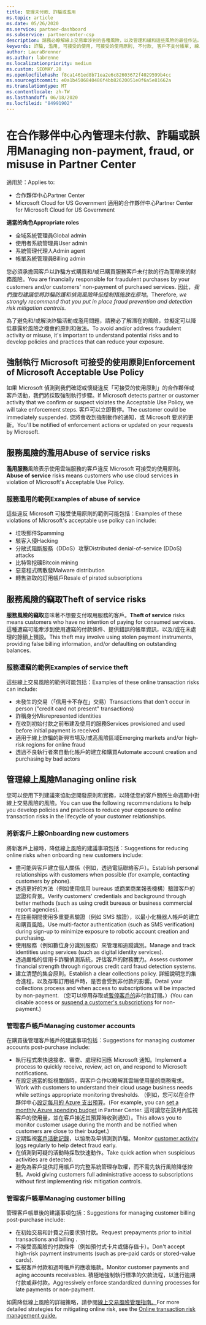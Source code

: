 ```yaml
---
title: 管理未付款、詐騙或濫用
ms.topic: article
ms.date: 05/26/2020
ms.service: partner-dashboard
ms.subservice: partnercenter-csp
description: 請務必瞭解線上交易牽涉到的各種風險，以及管理和緩和這些風險的最佳作法。
keywords: 詐騙, 濫用, 可接受的使用, 可接受的使用原則, 不付款, 客戶不支付帳單, 線上風險, 竊取服務, 濫用服務, 暫停訂閱,
author: LauraBrenner
ms.author: labrenne
ms.localizationpriority: medium
ms.custom: SEOMAY.20
ms.openlocfilehash: f8ca1461ed8b71ea2e6c82603672f4029599b4cc
ms.sourcegitcommit: e0a1b4506840486f4bb82620051e0f6a5e81662a
ms.translationtype: MT
ms.contentlocale: zh-TW
ms.lasthandoff: 06/18/2020
ms.locfileid: "84991902"
---
```

# <a name="managing-non-payment-fraud-or-misuse-in-partner-center"></a><span data-ttu-id="54571-104">在合作夥伴中心內管理未付款、詐騙或誤用</span><span class="sxs-lookup"><span data-stu-id="54571-104">Managing non-payment, fraud, or misuse in Partner Center</span></span>

<span data-ttu-id="54571-105">適用於：</span><span class="sxs-lookup"><span data-stu-id="54571-105">Applies to:</span></span>

- <span data-ttu-id="54571-106">合作夥伴中心</span><span class="sxs-lookup"><span data-stu-id="54571-106">Partner Center</span></span>
- <span data-ttu-id="54571-107">Microsoft Cloud for US Government 適用的合作夥伴中心</span><span class="sxs-lookup"><span data-stu-id="54571-107">Partner Center for Microsoft Cloud for US Government</span></span>

<span data-ttu-id="54571-108">**適當的角色**</span><span class="sxs-lookup"><span data-stu-id="54571-108">**Appropriate roles**</span></span>
- <span data-ttu-id="54571-109">全域系統管理員</span><span class="sxs-lookup"><span data-stu-id="54571-109">Global admin</span></span>
- <span data-ttu-id="54571-110">使用者系統管理員</span><span class="sxs-lookup"><span data-stu-id="54571-110">User admin</span></span>
- <span data-ttu-id="54571-111">系統管理代理人</span><span class="sxs-lookup"><span data-stu-id="54571-111">Admin agent</span></span>
- <span data-ttu-id="54571-112">帳單系統管理員</span><span class="sxs-lookup"><span data-stu-id="54571-112">Billing admin</span></span>

<span data-ttu-id="54571-113">您必須承擔因客戶以詐騙方式購買和/或已購買服務客戶未付款的行為而帶來的財務風險。</span><span class="sxs-lookup"><span data-stu-id="54571-113">You are financially responsible for fraudulent purchases by your customers and/or customers' non-payment of purchased services.</span></span> <span data-ttu-id="54571-114">因此，*我們強烈建議您將詐騙防護和偵測風險降低控制措施放在原地*。</span><span class="sxs-lookup"><span data-stu-id="54571-114">Therefore, *we strongly recommend that you put in place fraud prevention and detection risk mitigation controls*.</span></span>

<span data-ttu-id="54571-115">為了避免和/或解決詐騙活動或濫用問題，請務必了解潛在的風險，並擬定可以降低暴露於風險之機會的原則和做法。</span><span class="sxs-lookup"><span data-stu-id="54571-115">To avoid and/or address fraudulent activity or misuse, it's important to understand potential risks and to develop policies and practices that can reduce your exposure.</span></span>

## <a name="enforcement-of-microsoft-acceptable-use-policy"></a><span data-ttu-id="54571-116">強制執行 Microsoft 可接受的使用原則</span><span class="sxs-lookup"><span data-stu-id="54571-116">Enforcement of Microsoft Acceptable Use Policy</span></span>

<span data-ttu-id="54571-117">如果 Microsoft 偵測到我們確認或懷疑違反「可接受的使用原則」的合作夥伴或客戶活動，我們將採取強制執行步驟。</span><span class="sxs-lookup"><span data-stu-id="54571-117">If Microsoft detects partner or customer activity that we confirm or suspect violates the Acceptable Use Policy, we will take enforcement steps.</span></span> <span data-ttu-id="54571-118">客戶可以立即暫停。</span><span class="sxs-lookup"><span data-stu-id="54571-118">The customer could be immediately suspended.</span></span> <span data-ttu-id="54571-119">您將會收到強制動作的通知，或 Microsoft 要求的更新。</span><span class="sxs-lookup"><span data-stu-id="54571-119">You'll be notified of enforcement actions or updated on your requests by Microsoft.</span></span>

## <a name="abuse-of-service-risks"></a><span data-ttu-id="54571-120">服務風險的濫用</span><span class="sxs-lookup"><span data-stu-id="54571-120">Abuse of service risks</span></span>

<span data-ttu-id="54571-121">**濫用服務**風險表示使用雲端服務的客戶違反 Microsoft 可接受的使用原則。</span><span class="sxs-lookup"><span data-stu-id="54571-121">**Abuse of service** risks means customers who use cloud services in violation of Microsoft's Acceptable Use Policy.</span></span>

### <a name="examples-of-abuse-of-service"></a><span data-ttu-id="54571-122">服務濫用的範例</span><span class="sxs-lookup"><span data-stu-id="54571-122">Examples of abuse of service</span></span>

<span data-ttu-id="54571-123">這些違反 Microsoft 可接受使用原則的範例可能包括：</span><span class="sxs-lookup"><span data-stu-id="54571-123">Examples of these violations of Microsoft's acceptable use policy can include:</span></span>

- <span data-ttu-id="54571-124">垃圾郵件</span><span class="sxs-lookup"><span data-stu-id="54571-124">Spamming</span></span>
- <span data-ttu-id="54571-125">駭客入侵</span><span class="sxs-lookup"><span data-stu-id="54571-125">Hacking</span></span>
- <span data-ttu-id="54571-126">分散式阻斷服務（DDoS）攻擊</span><span class="sxs-lookup"><span data-stu-id="54571-126">Distributed denial-of-service (DDoS) attacks</span></span>
- <span data-ttu-id="54571-127">比特幣挖礦</span><span class="sxs-lookup"><span data-stu-id="54571-127">Bitcoin mining</span></span>
- <span data-ttu-id="54571-128">惡意程式碼散發</span><span class="sxs-lookup"><span data-stu-id="54571-128">Malware distribution</span></span>
- <span data-ttu-id="54571-129">轉售盜取的訂用帳戶</span><span class="sxs-lookup"><span data-stu-id="54571-129">Resale of pirated subscriptions</span></span>

## <a name="theft-of-service-risks"></a><span data-ttu-id="54571-130">服務風險的竊取</span><span class="sxs-lookup"><span data-stu-id="54571-130">Theft of service risks</span></span>

<span data-ttu-id="54571-131">**服務風險的竊取**意味著不想要支付取用服務的客戶。</span><span class="sxs-lookup"><span data-stu-id="54571-131">**Theft of service** risks means customers who have no intention of paying for consumed services.</span></span> <span data-ttu-id="54571-132">這種遭竊可能牽涉到使用遭竊的付款條件、提供錯誤的帳單資訊，以及/或在未處理的餘額上預設。</span><span class="sxs-lookup"><span data-stu-id="54571-132">This theft may involve using stolen payment instruments, providing false billing information, and/or defaulting on outstanding balances.</span></span>

### <a name="examples-of-service-theft"></a><span data-ttu-id="54571-133">服務遭竊的範例</span><span class="sxs-lookup"><span data-stu-id="54571-133">Examples of service theft</span></span>

<span data-ttu-id="54571-134">這些線上交易風險的範例可能包括：</span><span class="sxs-lookup"><span data-stu-id="54571-134">Examples of these online transaction risks can include:</span></span>

- <span data-ttu-id="54571-135">未發生的交易（「信用卡不存在」交易）</span><span class="sxs-lookup"><span data-stu-id="54571-135">Transactions that don't occur in person ("credit card not present" transactions)</span></span>
- <span data-ttu-id="54571-136">詐稱身分</span><span class="sxs-lookup"><span data-stu-id="54571-136">Misrepresented identities</span></span>
- <span data-ttu-id="54571-137">在收到初始付款之前布建及使用的服務</span><span class="sxs-lookup"><span data-stu-id="54571-137">Services provisioned and used before initial payment is received</span></span>
- <span data-ttu-id="54571-138">適用于線上詐騙的新興市場及/或高風險區域</span><span class="sxs-lookup"><span data-stu-id="54571-138">Emerging markets and/or high-risk regions for online fraud</span></span>
- <span data-ttu-id="54571-139">透過不良執行者來自動化帳戶的建立和購買</span><span class="sxs-lookup"><span data-stu-id="54571-139">Automate account creation and purchasing by bad actors</span></span>

## <a name="managing-online-risk"></a><span data-ttu-id="54571-140">管理線上風險</span><span class="sxs-lookup"><span data-stu-id="54571-140">Managing online risk</span></span>

<span data-ttu-id="54571-141">您可以使用下列建議來協助您開發原則和實務，以降低您的客戶關係生命週期中對線上交易風險的風險。</span><span class="sxs-lookup"><span data-stu-id="54571-141">You can use the following recommendations to help you develop policies and practices to reduce your exposure to online transaction risks in the lifecycle of your customer relationships.</span></span>

### <a name="onboarding-new-customers"></a><span data-ttu-id="54571-142">將新客戶上線</span><span class="sxs-lookup"><span data-stu-id="54571-142">Onboarding new customers</span></span>

<span data-ttu-id="54571-143">將新客戶上線時，降低線上風險的建議事項包括：</span><span class="sxs-lookup"><span data-stu-id="54571-143">Suggestions for reducing online risks when onboarding new customers include:</span></span>

- <span data-ttu-id="54571-144">盡可能與客戶建立個人關係（例如，透過電話聯絡客戶）。</span><span class="sxs-lookup"><span data-stu-id="54571-144">Establish personal relationships with customers when possible (for example, contacting customers by phone).</span></span>
- <span data-ttu-id="54571-145">透過更好的方法（例如使用信用 bureaus 或商業商業報表機構）驗證客戶的認證和背景。</span><span class="sxs-lookup"><span data-stu-id="54571-145">Verify customers' credentials and background through better methods (such as using credit bureaus or business commercial report agencies).</span></span>
- <span data-ttu-id="54571-146">在註冊期間使用多重要素驗證（例如 SMS 驗證），以最小化機器人帳戶的建立和購買風險。</span><span class="sxs-lookup"><span data-stu-id="54571-146">Use multi-factor authentication (such as SMS verification) during sign-up to minimize exposure to robotic account creation and purchasing.</span></span>
- <span data-ttu-id="54571-147">使用服務（例如數位身分識別服務）來管理和追蹤識別。</span><span class="sxs-lookup"><span data-stu-id="54571-147">Manage and track identities using services (such as digital identity services).</span></span>
- <span data-ttu-id="54571-148">透過嚴格的信用卡詐騙偵測系統，評估客戶的財務實力。</span><span class="sxs-lookup"><span data-stu-id="54571-148">Assess customer financial strength through rigorous credit card fraud detection systems.</span></span>
- <span data-ttu-id="54571-149">建立清楚的集合原則。</span><span class="sxs-lookup"><span data-stu-id="54571-149">Establish a clear collections policy.</span></span> <span data-ttu-id="54571-150">詳細說明您的集合進程，以及存取訂用帳戶時，是否會受到非付款的影響。</span><span class="sxs-lookup"><span data-stu-id="54571-150">Detail your collections process and when access to subscriptions will be impacted by non-payment.</span></span> <span data-ttu-id="54571-151">（您可以停用存取或[暫停客戶的](suspend-a-subscription.md)非付款訂閱。）</span><span class="sxs-lookup"><span data-stu-id="54571-151">(You can disable access or [suspend a customer's subscriptions](suspend-a-subscription.md) for non-payment.)</span></span>

### <a name="managing-customer-accounts"></a><span data-ttu-id="54571-152">管理客戶帳戶</span><span class="sxs-lookup"><span data-stu-id="54571-152">Managing customer accounts</span></span>

<span data-ttu-id="54571-153">在購買後管理客戶帳戶的建議事項包括：</span><span class="sxs-lookup"><span data-stu-id="54571-153">Suggestions for managing customer accounts post-purchase include:</span></span>

- <span data-ttu-id="54571-154">執行程式來快速接收、審查、處理和回應 Microsoft 通知。</span><span class="sxs-lookup"><span data-stu-id="54571-154">Implement a process to quickly receive, review, act on, and respond to Microsoft notifications.</span></span>
- <span data-ttu-id="54571-155">在設定適當的監視閾值時，與客戶合作以瞭解其雲端使用量的商務需求。</span><span class="sxs-lookup"><span data-stu-id="54571-155">Work with customers to understand their cloud usage business needs while settings appropriate monitoring thresholds.</span></span> <span data-ttu-id="54571-156">（例如，您可以在合作夥伴中心[設定每月的 Azure 支出預算](set-an-azure-spending-budget-for-your-customers.md)。</span><span class="sxs-lookup"><span data-stu-id="54571-156">(For example, you can [set a monthly Azure spending budget](set-an-azure-spending-budget-for-your-customers.md) in Partner Center.</span></span> <span data-ttu-id="54571-157">這可讓您在該月內監視客戶的使用量，並在客戶接近其預算時收到通知）。</span><span class="sxs-lookup"><span data-stu-id="54571-157">This allows you to monitor customer usage during the month and be notified when customers are close to their budget.)</span></span>
- <span data-ttu-id="54571-158">定期監視[客戶活動記錄](activity-logs.md)，以協助及早偵測到詐騙。</span><span class="sxs-lookup"><span data-stu-id="54571-158">Monitor [customer activity logs](activity-logs.md) regularly to help detect fraud early.</span></span>
- <span data-ttu-id="54571-159">在偵測到可疑的活動時採取快速動作。</span><span class="sxs-lookup"><span data-stu-id="54571-159">Take quick action when suspicious activities are detected.</span></span>
- <span data-ttu-id="54571-160">避免為客戶提供訂用帳戶的完整系統管理存取權，而不需先執行風險降低控制。</span><span class="sxs-lookup"><span data-stu-id="54571-160">Avoid giving customers full administrative access to subscriptions without first implementing risk mitigation controls.</span></span>

### <a name="managing-customer-billing"></a><span data-ttu-id="54571-161">管理客戶帳單</span><span class="sxs-lookup"><span data-stu-id="54571-161">Managing customer billing</span></span>

<span data-ttu-id="54571-162">管理客戶帳單後的建議事項包括：</span><span class="sxs-lookup"><span data-stu-id="54571-162">Suggestions for managing customer billing post-purchase include:</span></span>

- <span data-ttu-id="54571-163">在初始交易和計費之前要求預付款。</span><span class="sxs-lookup"><span data-stu-id="54571-163">Request prepayments prior to initial transactions and billing .</span></span>
- <span data-ttu-id="54571-164">不接受高風險的付款條件（例如預付式卡片或儲存值卡）。</span><span class="sxs-lookup"><span data-stu-id="54571-164">Don't accept high-risk payment instruments (such as pre-paid cards or stored-value cards).</span></span>
- <span data-ttu-id="54571-165">監視客戶付款和過時帳戶的應收帳款。</span><span class="sxs-lookup"><span data-stu-id="54571-165">Monitor customer payments and aging accounts receivables.</span></span> <span data-ttu-id="54571-166">積極地強制執行標準的欠款流程，以進行逾期付款或非付款。</span><span class="sxs-lookup"><span data-stu-id="54571-166">Aggressively enforce standardized dunning processes for late payments or non-payment.</span></span>

<span data-ttu-id="54571-167">如需降低線上風險的詳細策略，請參閱[線上交易風險管理指南。](https://assets.windowsphone.com/7d885238-e13b-4f10-a682-3d5adacd2859/CSP-PartnerRiskGuide-APSFinal_InvariantCulture_Default.zip)</span><span class="sxs-lookup"><span data-stu-id="54571-167">For more detailed strategies for mitigating online risk, see the [Online transaction risk management guide.](https://assets.windowsphone.com/7d885238-e13b-4f10-a682-3d5adacd2859/CSP-PartnerRiskGuide-APSFinal_InvariantCulture_Default.zip)</span></span>
